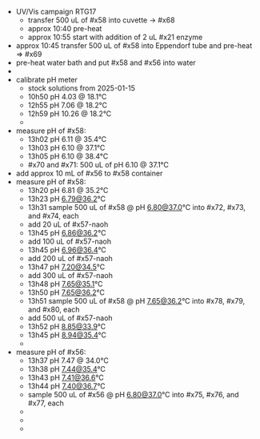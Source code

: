 - UV/Vis campaign RTG17
	- transfer 500 uL of #x58 into cuvette -> #x68
	- approx 10:40 pre-heat
	- approx 10:55 start with addition of 2 uL #x21 enzyme
- approx 10:45 transfer 500 uL of #x58 into Eppendorf tube and pre-heat => #x69
- pre-heat water bath and put #x58 and #x56 into water
-
- calibrate pH meter
	- stock solutions from 2025-01-15
	- 10h50 pH 4.03 @ 18.1°C
	- 12h55 pH 7.06 @ 18.2°C
	- 12h59 pH 10.26 @ 18.2°C
	-
- measure pH of #x58:
	- 13h02 pH 6.11 @ 35.4°C
	- 13h03 pH 6.10 @ 37.1°C
	- 13h05 pH 6.10 @ 38.4°C
	- #x70 and #x71: 500 uL of pH 6.10 @ 37.1°C
- add approx 10 mL of #x56 to #x58 container
- measure pH of #x58:
	- 13h20 pH 6.81 @ 35.2°C
	- 13h23 pH 6.79@36.2°C
	- 13h31 sample 500 uL of #x58 @ pH 6.80@37.0°C into #x72, #x73, and #x74, each
	- add 20 uL of #x57-naoh
	- 13h45 pH 6.86@36.2°C
	- add 100 uL of #x57-naoh
	- 13h45 pH 6.96@36.4°C
	- add 200 uL of #x57-naoh
	- 13h47 pH 7.20@34.5°C
	- add 300 uL of #x57-naoh
	- 13h48 pH 7.65@35.1°C
	- 13h50 pH 7.65@36.2°C
	- 13h51 sample 500 uL of #x58 @ pH 7.65@36.2°C into #x78, #x79, and #x80, each
	- add 500 uL of #x57-naoh
	- 13h52 pH 8.85@33.9°C
	- 13h45 pH 8.94@35.4°C
	-
- measure pH of #x56:
	- 13h37 pH 7.47 @ 34.0°C
	- 13h38 pH 7.44@35.4°C
	- 13h43 pH 7.41@36.6°C
	- 13h44 pH 7.40@36.7°C
	- sample 500 uL of #x56 @ pH 6.80@37.0°C into #x75, #x76, and #x77, each
	-
	-
	-